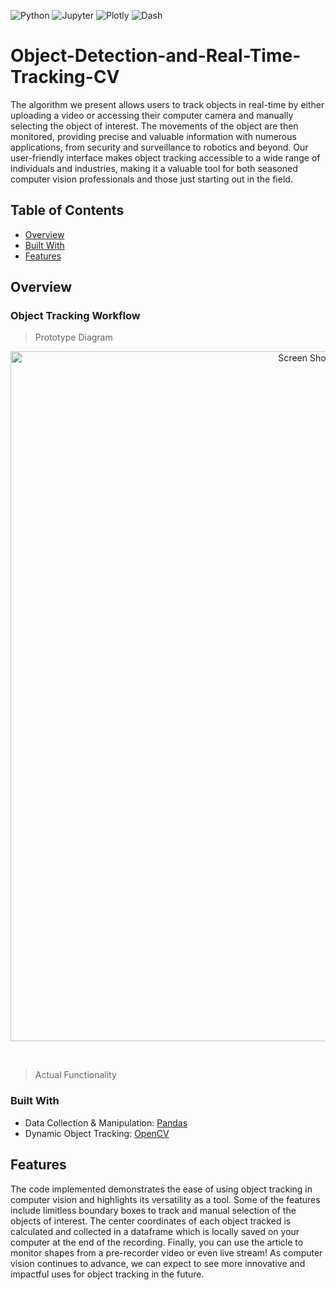 <img alt="Python" src="https://img.shields.io/badge/Python%20-%2314354C.svg?style=flat-square&logo=python&logoColor=white" /> <img alt="Jupyter" src="https://img.shields.io/badge/Jupyter-F37626?style=for-the-badge&logo=jupyter&logoColor=white&style=flat" /> <img alt="Plotly" src="https://img.shields.io/badge/Plotly-3F4F75?logo=Plotly&logoColor=white&style=flat" /> <img alt="Dash" src="https://img.shields.io/badge/Dash-008DE4?logo=Dash&logoColor=white&style=flat" />

# Object-Detection-and-Real-Time-Tracking-CV

The algorithm we present allows users to track objects in real-time by either uploading a video or accessing their computer camera and manually selecting the object of interest. The movements of the object are then monitored, providing precise and valuable information with numerous applications, from security and surveillance to robotics and beyond. Our user-friendly interface makes object tracking accessible to a wide range of individuals and industries, making it a valuable tool for both seasoned computer vision professionals and those just starting out in the field.

## Table of Contents

- [Overview](#overview)
- [Built With](#built-with)
- [Features](#features)

## Overview
### Object Tracking Workflow

> Prototype Diagram
<p align="center">
<img width="1104" alt="Screen Shot 2023-02-12 at 11 23 26 PM" src="https://user-images.githubusercontent.com/70657426/218888647-9b3e7ea1-cf33-4945-a803-91ad089e0b17.png">
</p>

 <br>
 
> Actual Functionality




### Built With
- Data Collection & Manipulation: [Pandas](https://pandas.pydata.org)
- Dynamic Object Tracking: [OpenCV](https://opencv.org)


## Features
The code implemented demonstrates the ease of using object tracking in computer vision and highlights its versatility as a tool. Some of the features include limitless boundary boxes to track and manual selection of the objects of interest. The center coordinates of each object tracked is calculated and collected in a dataframe which is locally saved on your computer at the end of the recording. Finally, you can use the article to monitor shapes from a pre-recorder video or even live stream! As computer vision continues to advance, we can expect to see more innovative and impactful uses for object tracking in the future. 
